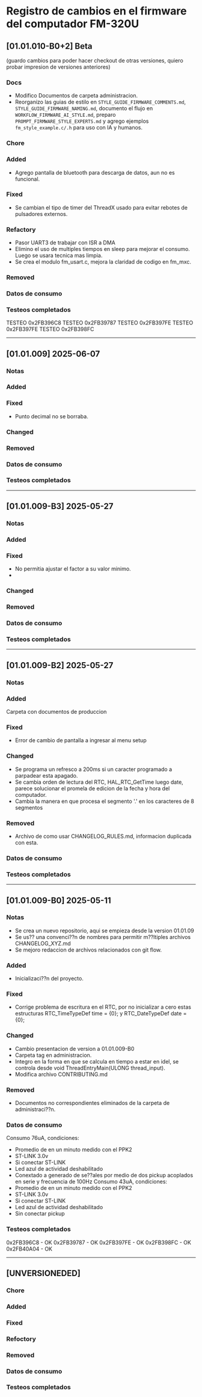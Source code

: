 # Registro de cambios en el firmware del computador FM-320U

## [01.01.010-B0+2] Beta
(guardo cambios para poder hacer checkout de otras versiones, quiero probar impresion de versiones anteriores)

### Docs
 - Modifico Documentos de carpeta administracion.
 - Reorganizo las guias de estilo en `STYLE_GUIDE_FIRMWARE_COMMENTS.md`, `STYLE_GUIDE_FIRMWARE_NAMING.md`, documento el flujo en `WORKFLOW_FIRMWARE_AI_STYLE.md`, preparo `PROMPT_FIRMWARE_STYLE_EXPERTS.md` y agrego ejemplos `fm_style_example.c/.h` para uso con IA y humanos.

### Chore

### Added
- Agrego pantalla de bluetooth para descarga de datos, aun no es funcional.

### Fixed
- Se cambian el tipo de timer del ThreadX usado para evitar rebotes de pulsadores externos.

### Refactory
- Pasor UART3 de trabajar con ISR a DMA
- Elimino el uso de multiples tiempos en sleep para mejorar el consumo. Luego se usara tecnica mas limpia.
- Se crea el modulo fm_usart.c, mejora la claridad de codigo en fm_mxc.

### Removed

### Datos de consumo

### Testeos completados
TESTEO 0x2FB396C8
TESTEO 0x2FB39787
TESTEO 0x2FB397FE
TESTEO 0x2FB397FE
TESTEO 0x2FB398FC

---------------------------------------------------------------------------------------------------

## [01.01.009] 2025-06-07

### Notas

### Added

### Fixed
- Punto decimal no se borraba.

### Changed

### Removed

### Datos de consumo

### Testeos completados

---------------------------------------------------------------------------------------------------

## [01.01.009-B3] 2025-05-27

### Notas

### Added

### Fixed
- No permitia ajustar el factor a su valor minimo.
-

### Changed

### Removed

### Datos de consumo

### Testeos completados

---------------------------------------------------------------------------------------------------

## [01.01.009-B2] 2025-05-27

### Notas

### Added
Carpeta con documentos de produccion

### Fixed
- Error de cambio de pantalla a ingresar al menu setup

### Changed
- Se programa un refresco a 200ms si un caracter programado a parpadear esta apagado.
- Se cambia orden de lectura del RTC, HAL_RTC_GetTime luego date, parece solucionar el promela de edicion de la fecha y hora del computador.
- Cambia la manera en que procesa el segmento '.' en los caracteres de 8 segmentos

### Removed
- Archivo de como usar CHANGELOG_RULES.md, informacion duplicada con esta.

### Datos de consumo

### Testeos completados

---------------------------------------------------------------------------------------------------

## [01.01.009-B0] 2025-05-11

### Notas
- Se crea un nuevo repositorio, aqui se empieza  desde la version 01.01.09
- Se us?? una convenci??n de nombres para permitir m??ltiples archivos CHANGELOG_XYZ.md
- Se mejoro redaccion de archivos relacionados con git flow.

### Added
- Inicializaci??n del proyecto.

### Fixed
- Corrige problema de escritura en el RTC, por no inicializar a cero estas estructuras RTC_TimeTypeDef time = {0}; y  RTC_DateTypeDef date = {0};

### Changed
- Cambio presentacion de version a 01.01.009-B0
- Carpeta tag en administracion.
- Integro en la forma en que se calcula en tiempo a estar en idel, se  controla desde void ThreadEntryMain(ULONG thread_input).
- Modifica archivo CONTRIBUTING.md

### Removed
 - Documentos no correspondientes eliminados de la carpeta de administraci??n.

### Datos de consumo
Consumo 76uA, condiciones:
- Promedio de en un minuto medido con el PPK2
- ST-LINK 3.0v
- Si conectar ST-LINK
- Led azul de actividad deshabilitado
- Conextado a generado de se??ales por medio de dos pickup acoplados en serie y frecuencia de 100Hz
Consumo 43uA, condiciones:
- Promedio de en un minuto medido con el PPK2
- ST-LINK 3.0v
- Si conectar ST-LINK
- Led azul de actividad deshabilitado
- Sin conectar pickup

### Testeos completados
0x2FB396C8 - OK
0x2FB39787 - OK
0x2FB397FE - OK
0x2FB398FC - OK
0x2FB40A04 - OK

---------------------------------------------------------------------------------------------------

## [UNVERSIONEDED]

### Chore

### Added

### Fixed

### Refoctory

### Removed

### Datos de consumo

### Testeos completados




